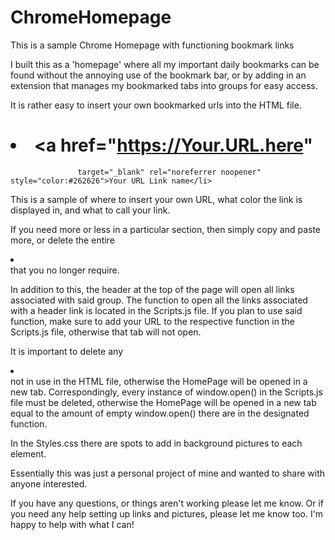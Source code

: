 # ChromeHomepage
This is a sample Chrome Homepage with functioning bookmark links

I built this as a 'homepage' where all my important daily bookmarks can be found without the annoying use of the bookmark bar,
  or by adding in an extension that manages my bookmarked tabs into groups for easy access.

It is rather easy to insert your own bookmarked urls into the HTML file.
# <li><a href="https://Your.URL.here" 
                   target="_blank" rel="noreferrer noopener" style="color:#262626">Your URL Link name</li>
This is a sample of where to insert your own URL, what color the link is displayed in, and what to call your link.

If you need more or less in a particular section, then simply copy and paste more, or delete the entire <li></li> that you no longer require.

In addition to this, the header at the top of the page will open all links associated with said group. 
The function to open all the links associated with a header link is located in the Scripts.js file.
If you plan to use said function, make sure to add your URL to the respective function in the Scripts.js file, otherwise that tab will not open.

It is important to delete any <li></li> not in use in the HTML file, otherwise the HomePage will be opened in a new tab.
Correspondingly, every instance of window.open() in the Scripts.js file must be deleted, 
  otherwise the HomePage will be opened in a new tab equal to the amount of empty window.open() there are in the designated function.
  
In the Styles.css there are spots to add in background pictures to each element.

Essentially this was just a personal project of mine and wanted to share with anyone interested.

If you have any questions, or things aren't working please let me know. Or if you need any help setting up links and pictures, please let me know too.
I'm happy to help with what I can!
